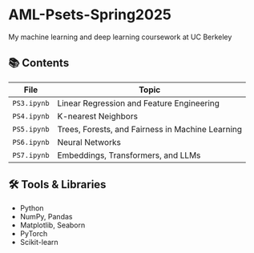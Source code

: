 # AML-Psets-Spring2025
My machine learning and deep learning coursework at UC Berkeley

## 📚 Contents

| File | Topic |
|------|-------|
| `PS3.ipynb` | Linear Regression and Feature Engineering |
| `PS4.ipynb` | K-nearest Neighbors |
| `PS5.ipynb` | Trees, Forests, and Fairness in Machine Learning |
| `PS6.ipynb` | Neural Networks |
| `PS7.ipynb` | Embeddings, Transformers, and LLMs |




## 🛠 Tools & Libraries

- Python
- NumPy, Pandas
- Matplotlib, Seaborn
- PyTorch
- Scikit-learn
